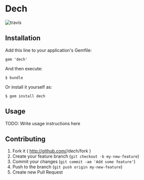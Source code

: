 # Dech

![travis](https://travis-ci.org/e-maido/dech.svg?branch=master)

## Installation

Add this line to your application's Gemfile:

    gem 'dech'

And then execute:

    $ bundle

Or install it yourself as:

    $ gem install dech

## Usage

TODO: Write usage instructions here

## Contributing

1. Fork it ( http://github.com/<my-github-username>/dech/fork )
2. Create your feature branch (`git checkout -b my-new-feature`)
3. Commit your changes (`git commit -am 'Add some feature'`)
4. Push to the branch (`git push origin my-new-feature`)
5. Create new Pull Request
